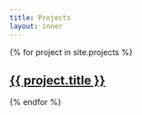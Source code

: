 ```yaml
---
title: Projects
layout: inner
---
```


{% for project in site.projects %}
  <div class="project">
    <h2><a href="{{ project.url }}">{{ project.title }}</a></h2>
  </div>
{% endfor %}

&nbsp;





